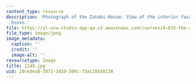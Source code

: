 ```yaml
---
content_type: resource
description: 'Photograph of the Zahabi House: View of the interior facades of the
  house.'
file: https://ol-ocw-studio-app-qa.s3.amazonaws.com/courses/4-615-the-architecture-of-cairo-spring-2002/29cedea830713459306c73ac19548138_1149.jpg
file_type: image/jpeg
image_metadata:
  caption: ''
  credit: ''
  image-alt: ''
resourcetype: Image
title: 1149.jpg
uid: 29cedea8-3071-3459-306c-73ac19548138
---
```


